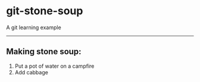# git-stone-soup
A git learning example

- - -

## Making stone soup:

1. Put a pot of water on a campfire
2. Add cabbage
